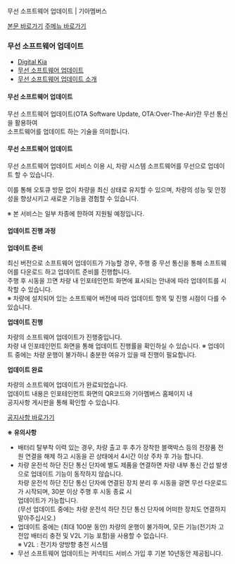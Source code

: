 무선 소프트웨어 업데이트 | 기아멤버스










 



[본문 바로가기](#content)
[주메뉴 바로가기](#gnb)

### 무선 소프트웨어 업데이트

* [Digital Kia](https://members.kia.com/kr/view/qdks/vik/qdks_vik.do)
* [무선 소프트웨어 업데이트](https://members.kia.com/kr/view/qben/wsup/wireless_software_update_info.do)
* [무선 소프트웨어 업데이트 소개](https://members.kia.com/kr/view/qben/wsup/wireless_software_update_info.do)

#### 무선 소프트웨어 업데이트

무선 소프트웨어 업데이트(OTA Software Update, OTA:Over-The-Air)란 무선 통신을 활용하여   
소프트웨어를 업데이트 하는 기술을 의미합니다.

#### 무선 소프트웨어 업데이트

무선 소프트웨어 업데이트 서비스 이용 시, 차량 시스템 소프트웨어를 무선으로 업데이트 할 수 있습니다.

이를 통해 오토큐 방문 없이 차량을 최신 상태로 유지할 수 있으며, 차량의 성능 및 안정성을 향상시키고 새로운 기능을 경험할 수 있습니다.

※ 본 서비스는 일부 차종에 한하여 지원될 예정입니다.

#### 업데이트 진행 과정

**업데이트 준비**

최신 버전으로 소프트웨어 업데이트가 가능할 경우, 주행 중 무선 통신을 통해 소프트웨어를 다운로드 하고 업데이트 준비를 진행합니다.  
주행 후 시동을 끄면 차량 내 인포테인먼트 화면에 표시되는 안내에 따라 업데이트를 시작할 수 있습니다.  
※ 차량에 설치되어 있는 소프트웨어 버전에 따라 업데이트 항목 및 진행 시점이 다를 수 있습니다.

**업데이트 진행**

차량의 소프트웨어 업데이트가 진행중입니다.  
차량 내 인포테인먼트 화면을 통해 업데이트 진행률을 확인하실 수 있습니다.
※ 업데이트 중에는 차량 운행이 불가하니 충분한 여유가 있을 때 진행이 필요합니다.

**업데이트 완료**

차량의 소프트웨어 업데이트가 완료되었습니다.  
업데이트 내용은 인포테인먼트 화면의 QR코드와 기아멤버스 홈페이지 내   
공지사항 게시판을 통해 확인할 수 있습니다.

[공지사항 바로가기](https://members.kia.com/kr/view/qben/wsup/wireless_software_update_notice.do)

**※ 유의사항**

* 배터리 탈부착 이력 있는 경우, 차량 출고 후 추가 장착한 블랙박스 등의 전장품 전원 연결을 해제 하고 시동을 끈 상태에서 4시간 이상 주차 후 가능 합니다.
* 차량 운전석 하단 진단 통신 단자에 별도 제품을 연결하면 차량 내부 통신 간섭 발생으로 업데이트 기능이 동작하지 않습니다.   
  차량 운전석 하단 진단 통신 단자에 연결된 장치 분리 후 시동을 걸면 무선 다운로드가 시작되며, 30분 이상 주행 후 시동 종료 시   
  업데이트가 가능합니다.   
  (무선 업데이트 중에는 차량 운전석 하단 진단 통신 단자에 어떠한 장치도 연결하지 말아주십시오.)
* 업데이트 중에는 (최대 100분 동안) 차량의 운행이 불가하며, 모든 기능(전기차 고전압 배터리 충전 및 V2L 기능 포함)을 사용할 수 없습니다.   
  ※ V2L : 전기차 양방향 충전 시스템
* 무선 소프트웨어 업데이트는 커넥티드 서비스 가입 후 기본 10년동안 제공됩니다.